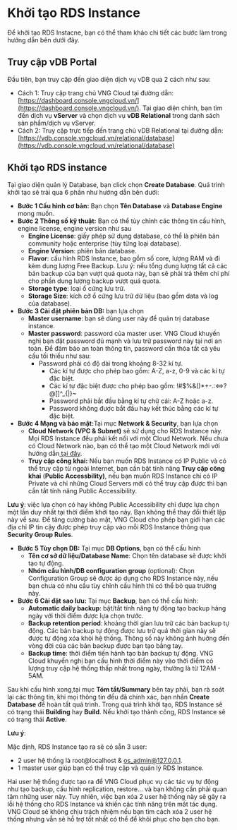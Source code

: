 # Khởi tạo RDS Instance

Để khởi tạo RDS Instacne, bạn có thể tham khảo chi tiết các bước làm trong hướng dẫn bên dưới đây.

## Truy cập vDB Portal

Đầu tiên, bạn truy cập đến giao diện dịch vụ vDB qua 2 cách như sau:

* Cách 1: Truy cập trang chủ VNG Cloud tại đường dẫn: [https://dashboard.console.vngcloud.vn/](https://dashboard.console.vngcloud.vn/). Tại giao diện chính, bạn tìm đến dịch vụ **vServer** và chọn dịch vụ **vDB Relational** trong danh sách sản phẩm/dịch vụ vServer.
* Cách 2: Truy cập trực tiếp đến trang chủ vDB Relational tại đường dẫn: [https://vdb.console.vngcloud.vn/relational/database](https://vdb.console.vngcloud.vn/relational/database)

## Khởi tạo RDS instance

Tại giao diện quản lý Database, bạn click chọn **Create Database**. Quá trình khởi tạo sẽ trải qua 6 phần như hướng dẫn bên dưới:

* **Bước 1 Cấu hình cơ bản:** Bạn chọn **Tên Database** và **Database Engine** mong muốn.
* **Bước 2 Thông số kỹ thuật:** Bạn có thể tùy chỉnh các thông tin cấu hình, engine license, engine version như sau
  * **Engine License**: giấy phép sử dụng database, có thể là phiên bản community hoặc enterprise (tùy từng loại database).
  * **Engine Version**: phiên bản database.
  * **Flavor**: cấu hình RDS Instance, bao gồm số core, lượng RAM và đi kèm dung lượng Free Backup. Lưu ý: nếu tổng dung lượng tất cả các bản backup của bạn vượt quá quota này, bạn sẽ phải trả thêm chi phí cho phần dung lượng backup vượt quá quota.
  * **Storage type**: loại ổ cứng lưu trữ.
  * **Storage Size**: kích cỡ ổ cứng lưu trữ dữ liệu (bao gồm data và log của database).
* **Bước 3 Cài đặt phiên bản DB:** bạn lựa chọn
  * **Master username**: bạn sẽ dùng user này để quản trị database instance.
  * **Master password**: password của master user. VNG Cloud khuyến nghị bạn đặt password đủ mạnh và lưu trữ password này tại nơi an toàn. Để đảm bảo an toàn thông tin, password cần thỏa tất cả yêu cầu tối thiểu như sau:
    * Password phải có độ dài trong khoảng 8-32 kí tự.
      * Các kí tự được cho phép bao gồm: A-Z, a-z, 0-9 và các kí tự đặc biệt.
      * Các kí tự đặc biệt được cho phép bao gồm: !#$%&()\*+-.:<=>?@\[]^\_{|}\~
      * Password phải bắt đầu bằng kí tự chữ cái: A-Z hoặc a-z.
      * Password không được bắt đầu hay kết thúc bằng các kí tự đặc biệt.
* **Bước 4 Mạng và bảo mật:**&#x54;ại mục **Network & Security**, bạn lựa chọn 
  * **Cloud Network (VPC & Subnet)** sẽ sử dụng cho RDS Instance này. Mọi RDS Instance đều phải kết nối với một Cloud Network. Nếu chưa có Cloud Network nào, bạn có thể tạo một Cloud Network mới với hướng dẫn[ tại đây](https://docs.vngcloud.vn/vng-cloud-document/vn/vserver/compute-hcm03-1a/network/virtual-private-cloud-vpc).
  * **Truy cập công khai:** Nếu bạn muốn RDS Instance có IP Public và có thể truy cập từ ngoài Internet, bạn cần bật tính năng **Truy cập công khai** (**Public Accessbility)**, nếu bạn muốn RDS Instance chỉ có IP Private và chỉ những Cloud Servers mới có thể truy cập được thì bạn cần tắt tính năng Public Accessibility.

**Lưu ý**: việc lựa chọn có hay không Public Accessibility chỉ được lựa chọn một lần duy nhất tại thời điểm khởi tạo này. Bạn không thể thay đổi thiết lập này về sau. Để tăng cường bảo mật, VNG Cloud cho phép bạn giới hạn các địa chỉ IP tin cậy được phép truy cập vào mỗi RDS Instance thông qua **Security Group Rules**.

* **Bước 5 Tùy chọn DB:** Tại mục **DB Options**, bạn có thể cấu hình
  * **Tên cơ sở dữ liệu/Database Name**: Chọn tên database sẽ được khởi tạo tự động.
  * **Nhóm cấu hình/DB configuration group** (optional): Chọn Configuration Group sẽ được áp dụng cho RDS Instance này, nếu bạn chưa có nhu cầu tùy chỉnh cấu hình thì có thể bỏ qua trường này.
* **Bước 6 Cài đặt sao lưu:** Tại mục **Backup**, bạn có thể cấu hình:
  * **Automatic daily backup**: bật/tắt tính năng tự động tạo backup hàng ngày với thời điểm được lựa chọn trước.
  * **Backup retention period**: khoảng thời gian lưu trữ các bản backup tự động. Các bản backup tự động được lưu trữ quá thời gian này sẽ được tự động xóa khỏi hệ thống. Thông số này không ảnh huởng đến vòng đời của các bản backup được bạn tạo bằng tay.
  * **Backup time**: thời điểm tiến hành tạo bản backup tự động. VNG Cloud khuyến nghị bạn cấu hình thời điểm này vào thời điểm có lượng truy cập hệ thống thấp nhất trong ngày, thường là từ 12AM - 5AM.

Sau khi cấu hình xong,tại mục **Tóm tắt/Summary** bên tay phải, bạn rà soát lại các thông tin, khi mọi thông tin đều đã chính xác, bạn nhấn **Create Database** để hoàn tất quá trìn&#x68;**.** Trong quá trình khởi tạo, RDS Instance sẽ có trạng thái **Building** hay **Build**. Nếu khởi tạo thành công, RDS Instance sẽ có trạng thái **Active**.

**Lưu ý**:

Mặc định, RDS Instance tạo ra sẽ có sẵn 3 user:

* 2 user hệ thống là root@localhost & [os\_admin@127.0.0.1](mailto:os_admin@127.0.0.1).
* 1 master user giúp bạn có thể truy cập và quản lý RDS Instance.

Hai user hệ thống được tạo ra để VNG Cloud phục vụ các tác vụ tự động như tạo backup, cấu hình replication, restore… và bạn không cần phải quan tâm những user này. Tuy nhiên, việc bạn xóa 2 user hệ thống này sẽ gây ra lỗi hệ thống cho RDS Instance và khiến các tính năng trên mất tác dụng. VNG Cloud sẽ không chịu trách nhiệm nếu bạn tìm cách xóa 2 user hệ thống nhưng vẫn sẽ hỗ trợ tốt nhất có thể để khôi phục cho bạn cho bạn.

